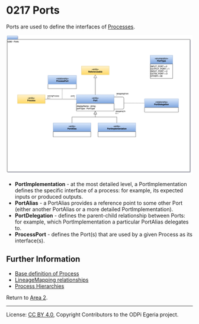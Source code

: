 <!-- SPDX-License-Identifier: CC-BY-4.0 -->
<!-- Copyright Contributors to the ODPi Egeria project. -->

# 0217 Ports

Ports are used to define the interfaces of [Processes](0010-Base-Model.md).

![UML](0217-Ports.png#pagewidth)

- **PortImplementation** - at the most detailed level, a PortImplementation defines the specific
    interface of a process: for example, its expected inputs or produced outputs.
- **PortAlias** - a PortAlias provides a reference point to some other Port (either another PortAlias
    or a more detailed PortImplementation).
- **PortDelegation** - defines the parent-child relationship between Ports: for example, which PortImplementation
    a particular PortAlias delegates to.
- **ProcessPort** - defines the Port(s) that are used by a given Process as its interface(s).

## Further Information

* [Base definition of Process](0010-Base-Model.md)
* [LineageMapping relationships](0770-Lineage-Mapping.md)
* [Process Hierarchies](0215-Software-Components.md)


Return to [Area 2](Area-2-models.md).

----
License: [CC BY 4.0](https://creativecommons.org/licenses/by/4.0/),
Copyright Contributors to the ODPi Egeria project.